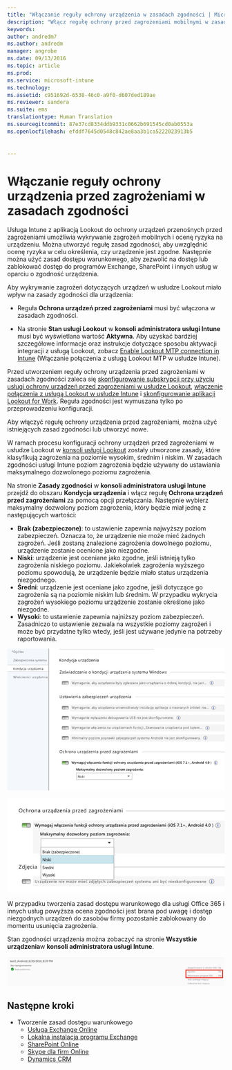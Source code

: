 ```yaml
---
title: "Włączanie reguły ochrony urządzenia w zasadach zgodności | Microsoft Intune"
description: "Włącz regułę ochrony przed zagrożeniami mobilnymi w zasadach zgodności urządzenia."
keywords: 
author: andredm7
ms.author: andredm
manager: angrobe
ms.date: 09/13/2016
ms.topic: article
ms.prod: 
ms.service: microsoft-intune
ms.technology: 
ms.assetid: c951692d-6538-46c0-a9f0-d607ded189ae
ms.reviewer: sandera
ms.suite: ems
translationtype: Human Translation
ms.sourcegitcommit: 87e37cd8334ddb9331c0662b691545cd0ab0553a
ms.openlocfilehash: efddf7645d0548c842ae8aa3b1ca5222023913b5


---
```


# <a name="enable-device-threat-protection-rule-in-the-compliance-policy"></a>Włączanie reguły ochrony urządzenia przed zagrożeniami w zasadach zgodności
Usługa Intune z aplikacją Lookout do ochrony urządzeń przenośnych przed zagrożeniami umożliwia wykrywanie zagrożeń mobilnych i ocenę ryzyka na urządzeniu. Można utworzyć regułę zasad zgodności, aby uwzględnić ocenę ryzyka w celu określenia, czy urządzenie jest zgodne. Następnie można użyć zasad dostępu warunkowego, aby zezwolić na dostęp lub zablokować dostęp do programów Exchange, SharePoint i innych usług w oparciu o zgodność urządzenia.

Aby wykrywanie zagrożeń dotyczących urządzeń w usłudze Lookout miało wpływ na zasady zgodności dla urządzenia:

* Reguła **Ochrona urządzeń przed zagrożeniami** musi być włączona w zasadach zgodności.

* Na stronie **Stan usługi Lookout** w **konsoli administratora usługi Intune** musi być wyświetlana wartość **Aktywna**. Aby uzyskać bardziej szczegółowe informacje oraz instrukcje dotyczące sposobu aktywacji integracji z usługą Lookout, zobacz [Enable Lookout MTP connection in Intune](enable-lookout-mtp-connection-in-intune.md) (Włączanie połączenia z usługą Lookout MTP w usłudze Intune).


Przed utworzeniem reguły ochrony urządzenia przed zagrożeniami w zasadach zgodności zaleca się [skonfigurowanie subskrypcji przy użyciu usługi ochrony urządzeń przed zagrożeniami w usłudze Lookout](set-up-your-subscription-with-lookout-mtp.md), [włączenie połączenia z usługą Lookout w usłudze Intune](enable-lookout-mtp-connection-in-intune.md) i [skonfigurowanie aplikacji Lookout for Work](configure-and-deploy-lookout-for-work-apps.md). Reguła zgodności jest wymuszana tylko po przeprowadzeniu konfiguracji.

Aby włączyć regułę ochrony urządzenia przed zagrożeniami, można użyć istniejących zasad zgodności lub utworzyć nowe.

W ramach procesu konfiguracji ochrony urządzeń przed zagrożeniami w usłudze Lookout w [konsoli usługi Lookout](https://aad.lookout.com) zostały utworzone zasady, które klasyfikują zagrożenia na poziomie wysokim, średnim i niskim. W zasadach zgodności usługi Intune poziom zagrożenia będzie używany do ustawiania maksymalnego dozwolonego poziomu zagrożenia.

Na stronie **Zasady zgodności** w **konsoli administratora usługi Intune** przejdź do obszaru **Kondycja urządzenia** i włącz regułę **Ochrona urządzeń przed zagrożeniami** za pomocą opcji przełączania. Następnie wybierz maksymalny dozwolony poziom zagrożenia, który będzie miał jedną z następujących wartości:
* **Brak (zabezpieczone)**: to ustawienie zapewnia najwyższy poziom zabezpieczeń.  Oznacza to, że urządzenie nie może mieć żadnych zagrożeń.  Jeśli zostaną znalezione zagrożenia dowolnego poziomu, urządzenie zostanie ocenione jako niezgodne.  
* **Niski**: urządzenie jest oceniane jako zgodne, jeśli istnieją tylko zagrożenia niskiego poziomu. Jakiekolwiek zagrożenia wyższego poziomu spowodują, że urządzenie będzie miało status urządzenia niezgodnego.
* **Średni**: urządzenie jest oceniane jako zgodne, jeśli dotyczące go zagrożenia są na poziomie niskim lub średnim. W przypadku wykrycia zagrożeń wysokiego poziomu urządzenie zostanie określone jako niezgodne.
* **Wysoki**: to ustawienie zapewnia najniższy poziom zabezpieczeń. Zasadniczo to ustawienie zezwala na wszystkie poziomy zagrożeń i może być przydatne tylko wtedy, jeśli jest używane jedynie na potrzeby raportowania.

![zrzut ekranu przedstawiający ustawienie reguły ochrony urządzenia przed zagrożeniami w ](../media/mtp/mtp-compliance-policy-rule.png)

![zrzut ekranu przedstawiający opcję poziomu zagrożeń dla ustawienia reguły ochrony urządzeń przed zagrożeniami](../media/mtp/mtp-compliance-policy-setting.png)

W przypadku tworzenia zasad dostępu warunkowego dla usługi Office 365 i innych usług powyższa ocena zgodności jest brana pod uwagę i dostęp niezgodnych urządzeń do zasobów firmy pozostanie zablokowany do momentu usunięcia zagrożenia.

Stan zgodności urządzenia można zobaczyć na stronie **Wszystkie urządzenia**w **konsoli administratora usługi Intune**.

![zrzut ekranu przedstawiający stronę urządzeń w konsoli administracyjnej usługi Intune z wyświetlonym stanem zgodności urządzenia](../media/mtp/mtp-device-status-intune-console.png)

## <a name="next-steps"></a>Następne kroki
* Tworzenie zasad dostępu warunkowego
  * [Usługa Exchange Online](restrict-access-to-exchange-online-with-microsoft-intune.md)
  * [Lokalna instalacja programu Exchange](restrict-access-to-exchange-onpremises-with-microsoft-intune.md)
  * [SharePoint Online](restrict-access-to-sharepoint-online-with-microsoft-intune.md)
  * [Skype dla firm Online](restrict-access-to-skype-for-business-online-with-microsoft-intune.md)
  * [Dynamics CRM](restrict-access-to-dynamics-crm-online-with-microsoft-intune.md)



<!--HONumber=Dec16_HO2-->


